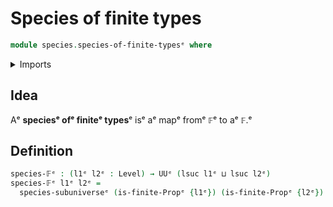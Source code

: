 # Species of finite types

```agda
module species.species-of-finite-typesᵉ where
```

<details><summary>Imports</summary>

```agda
open import foundation.universe-levelsᵉ

open import species.species-of-types-in-subuniversesᵉ

open import univalent-combinatorics.finite-typesᵉ
```

</details>

## Idea

Aᵉ **speciesᵉ ofᵉ finiteᵉ types**ᵉ isᵉ aᵉ mapᵉ fromᵉ `𝔽`ᵉ to aᵉ `𝔽`.ᵉ

## Definition

```agda
species-𝔽ᵉ : (l1ᵉ l2ᵉ : Level) → UUᵉ (lsuc l1ᵉ ⊔ lsuc l2ᵉ)
species-𝔽ᵉ l1ᵉ l2ᵉ =
  species-subuniverseᵉ (is-finite-Propᵉ {l1ᵉ}) (is-finite-Propᵉ {l2ᵉ})
```